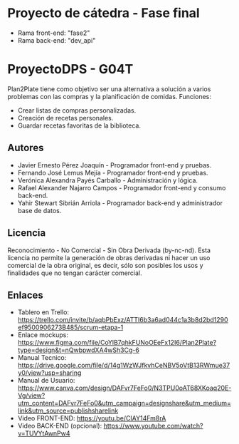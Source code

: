 # Proyecto de cátedra - Fase final

* Rama front-end: "fase2"
* Rama back-end: "dev_api"

# ProyectoDPS - G04T

Plan2Plate tiene como objetivo ser una alternativa a solución a varios problemas con las compras y la planificación de comidas.
Funciones:
* Crear listas de compras personalizadas.
* Creación de recetas personales.
* Guardar recetas favoritas de la biblioteca.

## Autores

* Javier Ernesto Pérez Joaquín - Programador front-end y pruebas.
* Fernando José Lemus Mejía - Programador front-end y pruebas.
* Verónica Alexandra Payés Carballo - Administración y lógica.
* Rafael Alexander Najarro Campos - Programador front-end y consumo back-end.
* Yahir Stewart Sibrián Arriola - Programador back-end y administrador base de datos.

## Licencia

Reconocimiento - No Comercial - Sin Obra Derivada (by-nc-nd).
Esta licencia no permite la generación de obras derivadas ni hacer un uso comercial de la obra original, 
es decir, sólo son posibles los usos y finalidades que no tengan carácter comercial.


## Enlaces

- Tablero en Trello: https://trello.com/invite/b/aqbPbExz/ATTI6b3a6ad044c1a3b8d2bd1290ef9500906273B485/scrum-etapa-1
- Enlace mockups: https://www.figma.com/file/CoYlB7qhkFUNoOEeFx12I6/Plan2Plate?type=design&t=nQwbpwdXA4wSh3Cg-6
- Manual Tecnico: https://drive.google.com/file/d/14g1WzWJfkvhCeNBV5oVtB13RWmue37y0/view?usp=sharing
- Manual de Usuario: https://www.canva.com/design/DAFvr7FeFo0/N3TPU0oAT68XKoaq20E-Vg/view?utm_content=DAFvr7FeFo0&utm_campaign=designshare&utm_medium=link&utm_source=publishsharelink
- Video FRONT-END: https://youtu.be/CIAY14Fm8rA
- Video BACK-END (opcional): https://www.youtube.com/watch?v=TUVYtAwnPw4

